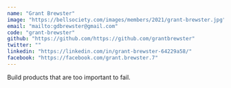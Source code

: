 ```yaml
---
name: "Grant Brewster"
image: "https://bellsociety.com/images/members/2021/grant-brewster.jpg"
email: "mailto:gdbrewster@gmail.com"
code: "grant-brewster"
github: "https://github.com/https://github.com/grantbrewster"
twitter: ""
linkedin: "https://linkedin.com/in/grant-brewster-64229a58/"
facebook: "https://facebook.com/grant.brewster.7"
---
```

Build products that are too important to fail.